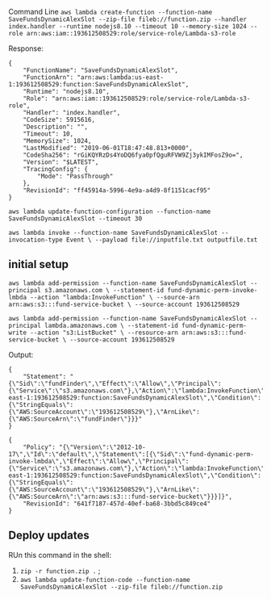 Command Line
`aws lambda create-function --function-name SaveFundsDynamicAlexSlot --zip-file fileb://function.zip --handler index.handler --runtime nodejs8.10 --timeout 10 --memory-size 1024 --role arn:aws:iam::193612508529:role/service-role/Lambda-s3-role`

Response: 
```angular2
{
    "FunctionName": "SaveFundsDynamicAlexSlot",
    "FunctionArn": "arn:aws:lambda:us-east-1:193612508529:function:SaveFundsDynamicAlexSlot",
    "Runtime": "nodejs8.10",
    "Role": "arn:aws:iam::193612508529:role/service-role/Lambda-s3-role",
    "Handler": "index.handler",
    "CodeSize": 5915616,
    "Description": "",
    "Timeout": 10,
    "MemorySize": 1024,
    "LastModified": "2019-06-01T18:47:48.813+0000",
    "CodeSha256": "rGiKQYRzDs4YoDQ6fya0pfQguRFVW9Zj3ykIMFosZ9o=",
    "Version": "$LATEST",
    "TracingConfig": {
        "Mode": "PassThrough"
    },
    "RevisionId": "ff45914a-5996-4e9a-a4d9-8f1151cacf95"
}
```
`aws lambda update-function-configuration --function-name SaveFundsDynamicAlexSlot --timeout 30`

`aws lambda invoke --function-name SaveFundsDynamicAlexSlot --invocation-type Event \
 --payload file://inputfile.txt outputfile.txt`
 ## initial setup
 
 `aws lambda add-permission --function-name SaveFundsDynamicAlexSlot --principal s3.amazonaws.com \
  --statement-id fund-dynamic-perm-invoke-lmbda --action "lambda:InvokeFunction" \
  --source-arn arn:aws:s3:::fund-service-bucket \
  --source-account 193612508529`
 
  `aws lambda add-permission --function-name SaveFundsDynamicAlexSlot --principal lambda.amazonaws.com \
   --statement-id fund-dynamic-perm-write --action "s3:ListBucket" \
   --resource-arn arn:aws:s3:::fund-service-bucket \
   --source-account 193612508529`
   
 Output: 
 ```angularjs
 {
     "Statement": "{\"Sid\":\"fundFinder\",\"Effect\":\"Allow\",\"Principal\":{\"Service\":\"s3.amazonaws.com\"},\"Action\":\"lambda:InvokeFunction\",\"Resource\":\"arn:aws:lambda:us-east-1:193612508529:function:SaveFundsDynamicAlexSlot\",\"Condition\":{\"StringEquals\":{\"AWS:SourceAccount\":\"193612508529\"},\"ArnLike\":{\"AWS:SourceArn\":\"fundFinder\"}}}"
 }
 ```
 
 ```angularjs
 {
     "Policy": "{\"Version\":\"2012-10-17\",\"Id\":\"default\",\"Statement\":[{\"Sid\":\"fund-dynamic-perm-invoke-lmbda\",\"Effect\":\"Allow\",\"Principal\":{\"Service\":\"s3.amazonaws.com\"},\"Action\":\"lambda:InvokeFunction\",\"Resource\":\"arn:aws:lambda:us-east-1:193612508529:function:SaveFundsDynamicAlexSlot\",\"Condition\":{\"StringEquals\":{\"AWS:SourceAccount\":\"193612508529\"},\"ArnLike\":{\"AWS:SourceArn\":\"arn:aws:s3:::fund-service-bucket\"}}}]}",
     "RevisionId": "641f7187-457d-40ef-ba68-3bbd5c849ce4"
 }
``` 
 ## Deploy updates
 
 RUn this command in the shell:
 1) `zip -r function.zip .` ;  
 2) `aws lambda update-function-code --function-name SaveFundsDynamicAlexSlot --zip-file fileb://function.zip`
 